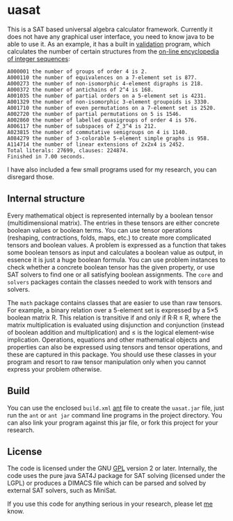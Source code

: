 uasat
=====

This is a SAT based universal algebra calculator framework. 
Currently it does not have any graphical user interface, 
you need to know java to be able to use it. As an example, 
it has a built in [validation](src/org/uasat/math/Validation.java)
program, which calculates the number of certain structures from 
the [on-line encyclopedia of integer sequences](http://oeis.org/):

```
A000001 the number of groups of order 4 is 2.
A000110 the number of equivalences on a 7-element set is 877.
A000273 the number of non-isomorphic 4-element digraphs is 218.
A000372 the number of antichains of 2^4 is 168.
A001035 the number of partial orders on a 5-element set is 4231.
A001329 the number of non-isomorphic 3-element groupoids is 3330.
A001710 the number of even permutations on a 7-element set is 2520.
A002720 the number of partial permutations on 5 is 1546.
A002860 the number of labelled quasigroups of order 4 is 576.
A006117 the number of subspaces of Z_3^4 is 212.
A023815 the number of commutative semigroups on 4 is 1140.
A084279 the number of 3-colorable 5-element simple graphs is 958.
A114714 the number of linear extensions of 2x2x4 is 2452.
Total literals: 27699, clauses: 224874.
Finished in 7.00 seconds.
```

I have also included a few small programs used for my research, you can
disregard those.

## Internal structure

Every mathematical object is represented internally by a boolean tensor 
(multidimensional matrix). The entries in these tensors are either 
concrete boolean values or boolean terms. You can use tensor operations
(reshaping, contractions, folds, maps, etc.) to create more complicated
tensors and boolean values. A problem is expressed as a function that 
takes some boolean tensors as input and calculates a boolean value as 
output, in essence it is just a huge boolean formula. 
You can use problem instances to check whether a concrete boolean
tensor has the given property, or use SAT solvers to find one or all satisfying
boolean assignments. The `core` and `solvers` packages contain the
classes needed to work with tensors and solvers.

The `math` package contains classes that are easier to use than raw tensors.
For example, a binary relation over a 5-element set is expressed by a 5×5
boolean matrix R. This relation is transitive if and only if R·R ≤ R, where 
the matrix multiplication is evaluated using disjunction and conjunction 
(instead of boolean addition and multiplication) and ≤ is the logical 
element-wise implication. Operations, equations and other mathematical
objects and properties can also be expressed using tensors and tensor
operations, and these are captured in this package. You should use these
classes in your program and resort to raw tensor manipulation only when you 
cannot express your problem otherwise.

## Build

You can use the enclosed `build.xml` [ant](http://ant.apache.org/) file to create
the `uasat.jar` file, just run the `ant` or `ant jar` command line programs
in the project directory. You can also link your program against this jar file, 
or fork this project for your research.

## License

The code is licensed under the GNU [GPL](LICENSE) version 2 or later. 
Internally, the code uses the pure java SAT4J package for SAT solving 
(licensed under the LGPL) or produces a DIMACS file which can be parsed 
and solved by external SAT solvers, such as MiniSat.

If you use this code for anything serious in your research, please let 
[me](http://www.math.u-szeged.hu/~mmaroti/) know.
